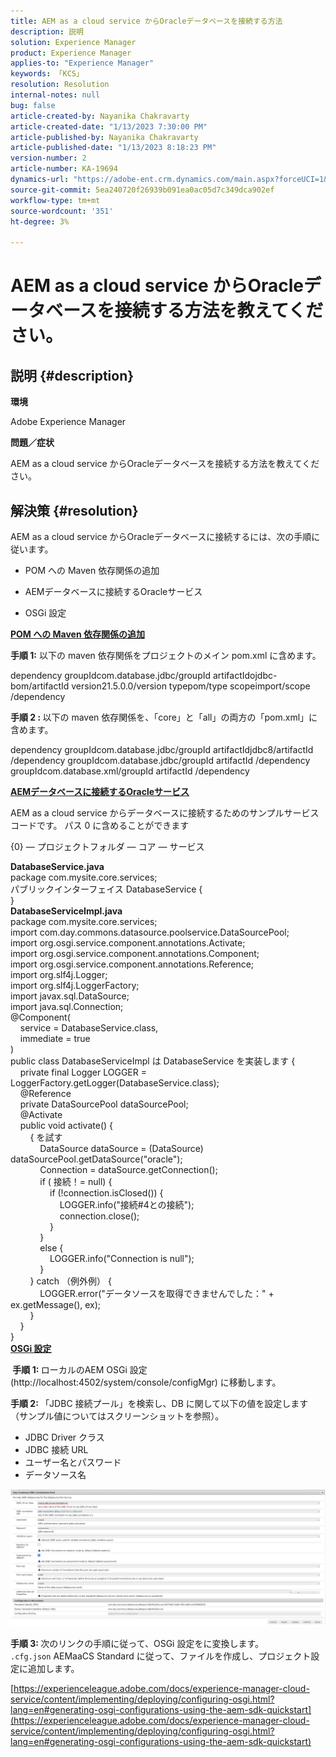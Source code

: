 ```yaml
---
title: AEM as a cloud service からOracleデータベースを接続する方法
description: 説明
solution: Experience Manager
product: Experience Manager
applies-to: "Experience Manager"
keywords: 「KCS」
resolution: Resolution
internal-notes: null
bug: false
article-created-by: Nayanika Chakravarty
article-created-date: "1/13/2023 7:30:00 PM"
article-published-by: Nayanika Chakravarty
article-published-date: "1/13/2023 8:18:23 PM"
version-number: 2
article-number: KA-19694
dynamics-url: "https://adobe-ent.crm.dynamics.com/main.aspx?forceUCI=1&pagetype=entityrecord&etn=knowledgearticle&id=0287e5a8-7893-ed11-aad1-6045bd006c82"
source-git-commit: 5ea240720f26939b091ea0ac05d7c349dca902ef
workflow-type: tm+mt
source-wordcount: '351'
ht-degree: 3%

---
```


# AEM as a cloud service からOracleデータベースを接続する方法を教えてください。

## 説明 {#description}


<b>環境</b>

Adobe Experience Manager

<b>問題／症状</b>

AEM as a cloud service からOracleデータベースを接続する方法を教えてください。


## 解決策 {#resolution}


AEM as a cloud service からOracleデータベースに接続するには、次の手順に従います。

- POM への Maven 依存関係の追加

- AEMデータベースに接続するOracleサービス

- OSGi 設定

<u><b>POM への Maven 依存関係の追加</b></u>

<b>手順 1:</b> 以下の maven 依存関係をプロジェクトのメイン pom.xml に含めます。

dependency groupIdcom.database.jdbc/groupId artifactIdojdbc-bom/artifactId version21.5.0.0/version typepom/type scopeimport/scope /dependency

<b>手順 2 : </b>以下の maven 依存関係を、「core」と「all」の両方の「pom.xml」に含めます。

dependency groupIdcom.database.jdbc/groupId artifactIdjdbc8/artifactId /dependency groupIdcom.database.jdbc/groupId artifactId /dependency groupIdcom.database.xml/groupId artifactId /dependency

<u><b>AEMデータベースに接続するOracleサービス</b></u>

AEM as a cloud service からデータベースに接続するためのサンプルサービスコードです。 パス 0 に含めることができます

{0} — プロジェクトフォルダ — コア — サービス

<b>DatabaseService.java</b>
<br>package com.mysite.core.services; <br>パブリックインターフェイス DatabaseService {<br>}<br>
<b>DatabaseServiceImpl.java</b>
<br>package com.mysite.core.services; <br>import com.day.commons.datasource.poolservice.DataSourcePool;<br>import org.osgi.service.component.annotations.Activate;<br>import org.osgi.service.component.annotations.Component;<br>import org.osgi.service.component.annotations.Reference;<br>import org.slf4j.Logger;<br>import org.slf4j.LoggerFactory; <br>import javax.sql.DataSource;<br>import java.sql.Connection; <br>@Component(<br>    service = DatabaseService.class,<br>    immediate = true<br>)<br>public class DatabaseServiceImpl は DatabaseService を実装します { <br>    private final Logger LOGGER = LoggerFactory.getLogger(DatabaseService.class); <br>    @Reference<br>    private DataSourcePool dataSourcePool; <br>    @Activate<br>    public void activate() { <br>        { を試す<br>            DataSource dataSource = (DataSource) dataSourcePool.getDataSource(&quot;oracle&quot;);<br>            Connection = dataSource.getConnection(); <br>            if ( 接続！= null) {<br>                if (!connection.isClosed()) {<br>                    LOGGER.info(&quot;接続#4との接続&quot;);<br>                    connection.close();<br>                }<br>            }<br>            else {<br>                LOGGER.info(&quot;Connection is null&quot;);<br>            }<br>        } catch （例外例） {<br>            LOGGER.error(&quot;データソースを取得できませんでした：&quot; + ex.getMessage(), ex);<br>        }<br>    }<br>}<br>
<u><b>OSGi 設定</b></u>

<b> 手順 1: </b>ローカルのAEM OSGi 設定 (http://localhost:4502/system/console/configMgr) に移動します。

<b>手順 2: </b>「JDBC 接続プール」を検索し、DB に関して以下の値を設定します（サンプル値についてはスクリーンショットを参照）。

- JDBC Driver クラス
- JDBC 接続 URL
- ユーザー名とパスワード
- データソース名


![](assets/265e1a49-24dc-ec11-a7b6-0022480b073d.png)

<b>手順 3: </b>次のリンクの手順に従って、OSGi 設定をに変換します。 `.cfg.json` AEMaaCS Standard に従って、ファイルを作成し、プロジェクト設定に追加します。

[https://experienceleague.adobe.com/docs/experience-manager-cloud-service/content/implementing/deploying/configuring-osgi.html?lang=en#generating-osgi-configurations-using-the-aem-sdk-quickstart](https://experienceleague.adobe.com/docs/experience-manager-cloud-service/content/implementing/deploying/configuring-osgi.html?lang=en#generating-osgi-configurations-using-the-aem-sdk-quickstart)




